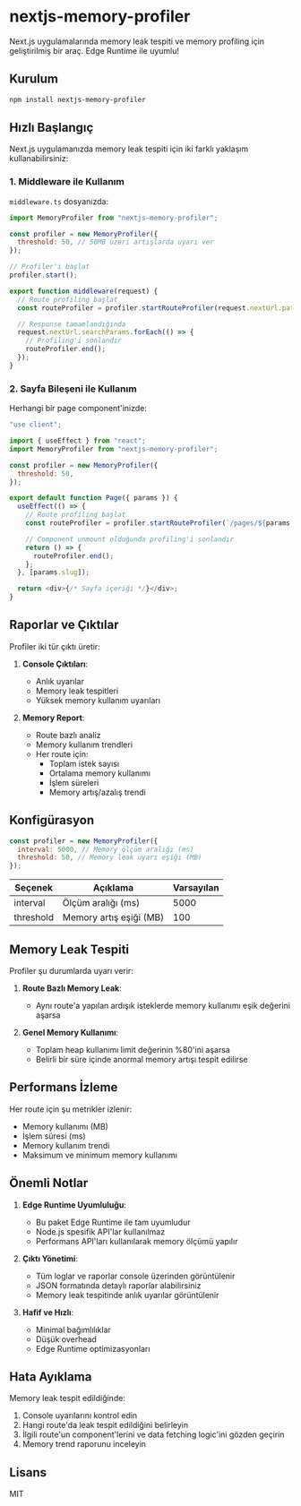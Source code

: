 # nextjs-memory-profiler

Next.js uygulamalarında memory leak tespiti ve memory profiling için geliştirilmiş bir araç. Edge Runtime ile uyumlu!

## Kurulum

```bash
npm install nextjs-memory-profiler
```

## Hızlı Başlangıç

Next.js uygulamanızda memory leak tespiti için iki farklı yaklaşım kullanabilirsiniz:

### 1. Middleware ile Kullanım

`middleware.ts` dosyanızda:

```javascript
import MemoryProfiler from "nextjs-memory-profiler";

const profiler = new MemoryProfiler({
  threshold: 50, // 50MB üzeri artışlarda uyarı ver
});

// Profiler'ı başlat
profiler.start();

export function middleware(request) {
  // Route profiling başlat
  const routeProfiler = profiler.startRouteProfiler(request.nextUrl.pathname);

  // Response tamamlandığında
  request.nextUrl.searchParams.forEach(() => {
    // Profiling'i sonlandır
    routeProfiler.end();
  });
}
```

### 2. Sayfa Bileşeni ile Kullanım

Herhangi bir page component'inizde:

```javascript
"use client";

import { useEffect } from "react";
import MemoryProfiler from "nextjs-memory-profiler";

const profiler = new MemoryProfiler({
  threshold: 50,
});

export default function Page({ params }) {
  useEffect(() => {
    // Route profiling başlat
    const routeProfiler = profiler.startRouteProfiler(`/pages/${params.slug}`);

    // Component unmount olduğunda profiling'i sonlandır
    return () => {
      routeProfiler.end();
    };
  }, [params.slug]);

  return <div>{/* Sayfa içeriği */}</div>;
}
```

## Raporlar ve Çıktılar

Profiler iki tür çıktı üretir:

1. **Console Çıktıları**:

   - Anlık uyarılar
   - Memory leak tespitleri
   - Yüksek memory kullanım uyarıları

2. **Memory Report**:
   - Route bazlı analiz
   - Memory kullanım trendleri
   - Her route için:
     - Toplam istek sayısı
     - Ortalama memory kullanımı
     - İşlem süreleri
     - Memory artış/azalış trendi

## Konfigürasyon

```javascript
const profiler = new MemoryProfiler({
  interval: 5000, // Memory ölçüm aralığı (ms)
  threshold: 50, // Memory leak uyarı eşiği (MB)
});
```

| Seçenek   | Açıklama                | Varsayılan |
| --------- | ----------------------- | ---------- |
| interval  | Ölçüm aralığı (ms)      | 5000       |
| threshold | Memory artış eşiği (MB) | 100        |

## Memory Leak Tespiti

Profiler şu durumlarda uyarı verir:

1. **Route Bazlı Memory Leak**:

   - Aynı route'a yapılan ardışık isteklerde memory kullanımı eşik değerini aşarsa

2. **Genel Memory Kullanımı**:
   - Toplam heap kullanımı limit değerinin %80'ini aşarsa
   - Belirli bir süre içinde anormal memory artışı tespit edilirse

## Performans İzleme

Her route için şu metrikler izlenir:

- Memory kullanımı (MB)
- İşlem süresi (ms)
- Memory kullanım trendi
- Maksimum ve minimum memory kullanımı

## Önemli Notlar

1. **Edge Runtime Uyumluluğu**:

   - Bu paket Edge Runtime ile tam uyumludur
   - Node.js spesifik API'lar kullanılmaz
   - Performans API'ları kullanılarak memory ölçümü yapılır

2. **Çıktı Yönetimi**:

   - Tüm loglar ve raporlar console üzerinden görüntülenir
   - JSON formatında detaylı raporlar alabilirsiniz
   - Memory leak tespitinde anlık uyarılar görüntülenir

3. **Hafif ve Hızlı**:
   - Minimal bağımlılıklar
   - Düşük overhead
   - Edge Runtime optimizasyonları

## Hata Ayıklama

Memory leak tespit edildiğinde:

1. Console uyarılarını kontrol edin
2. Hangi route'da leak tespit edildiğini belirleyin
3. İlgili route'un component'lerini ve data fetching logic'ini gözden geçirin
4. Memory trend raporunu inceleyin

## Lisans

MIT
